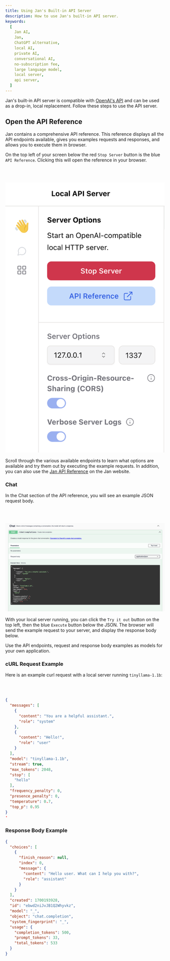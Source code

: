 ```yaml
---
title: Using Jan's Built-in API Server
description: How to use Jan's built-in API server.
keywords:
  [
    Jan AI,
    Jan,
    ChatGPT alternative,
    local AI,
    private AI,
    conversational AI,
    no-subscription fee,
    large language model,
    local server,
    api server,
  ]
---
```


Jan's built-in API server is compatible with [OpenAI's API](https://platform.openai.com/docs/api-reference) and can be used as a drop-in, local replacement. Follow these steps to use the API server.

## Open the API Reference

Jan contains a comprehensive API reference. This reference displays all the API endpoints available, gives you examples requests and responses, and allows you to execute them in browser.

On the top left of your screen below the red `Stop Server` button is the blue `API Reference`. Clicking this will open the reference in your browser.

<br></br>

![02-api-reference](./assets/02-api-reference.png)

Scroll through the various available endpoints to learn what options are available and try them out by executing the example requests. In addition, you can also use the [Jan API Reference](https://jan.ai/api-reference/) on the Jan website.

### Chat

In the Chat section of the API reference, you will see an example JSON request body.

<br></br>

![02-chat-example](./assets/02-chat-example.png)

With your local server running, you can click the `Try it out` button on the top left, then the blue `Execute` button below the JSON. The browser will send the example request to your server, and display the response body below.

Use the API endpoints, request and response body examples as models for your own application.

### cURL Request Example

Here is an example curl request with a local server running `tinyllama-1.1b`:

<br></br>

```json
{
  "messages": [
    {
      "content": "You are a helpful assistant.",
      "role": "system"
    },
    {
      "content": "Hello!",
      "role": "user"
    }
  ],
  "model": "tinyllama-1.1b",
  "stream": true,
  "max_tokens": 2048,
  "stop": [
    "hello"
  ],
  "frequency_penalty": 0,
  "presence_penalty": 0,
  "temperature": 0.7,
  "top_p": 0.95
}
'
```

### Response Body Example

```json
{
  "choices": [
    {
      "finish_reason": null,
      "index": 0,
      "message": {
        "content": "Hello user. What can I help you with?",
        "role": "assistant"
      }
    }
  ],
  "created": 1700193928,
  "id": "ebwd2niJvJB1Q2Whyvkz",
  "model": "_",
  "object": "chat.completion",
  "system_fingerprint": "_",
  "usage": {
    "completion_tokens": 500,
    "prompt_tokens": 33,
    "total_tokens": 533
  }
}
```
